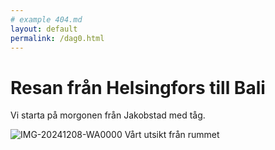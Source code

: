 ```yaml
---
# example 404.md
layout: default
permalink: /dag0.html
---
```


# Resan från Helsingfors till Bali

Vi starta på morgonen från Jakobstad med tåg.

![IMG-20241208-WA0000](https://github.com/user-attachments/assets/f2e04e55-4425-48f8-b710-c8b772abcf9c)
Vårt utsikt från rummet
